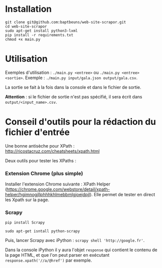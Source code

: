 # Installation
```
git clone git@github.com:baptbeuns/web-site-scrapor.git
cd web-site-scrapor
sudo apt-get install python3-lxml
pip install -r requirements.txt
chmod +x main.py
```

# Utilisation
Exemples d'utilisation : `./main.py <entree>` ou `./main.py <entree> <sortie>`. Exemple : `./main.py input/gala.json output/gala.csv`.

La sortie se fait à la fois dans la console et dans le fichier de sortie.

**Attention** : si le fichier de sortie n'est pas spécifié, il sera écrit dans `output/<input_name>.csv`.

# Conseil d'outils pour la rédaction du fichier d'entrée

Une bonne antisèche pour XPath : http://ricostacruz.com/cheatsheets/xpath.html

Deux outils pour tester les XPaths :
### Extension Chrome (plus simple)
Installer l'extension Chrome suivante : XPath Helper (https://chrome.google.com/webstore/detail/xpath-helper/hgimnogjllphhhkhlmebbmlgjoejdpjl).
Elle permet de tester en direct les Xpath sur la page.

### Scrapy

`pip install Scrapy`

`sudo apt-get isntall python-scrapy`

Puis, lancer Scrapy avec iPython : `scrapy shell 'http://google.fr'`.

Dans la console iPython il y aura l'objet `response` qui contient le contenu de la page HTML, et que l'on peut parser en exécutant `response.xpath('//a/@href')` par exemple.
